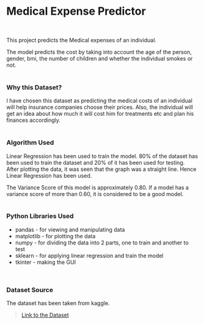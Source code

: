 # Medical Expense Predictor
<br/>

This project predicts the Medical expenses of an individual. 

The model predicts the cost by taking into account the age of the person, gender, bmi, 
the number of children and whether the individual smokes or not.
<br/>
<br/>
### Why this Dataset?
I have chosen this dataset as predicting the medical costs of an individual
will help insurance companies choose their prices. Also, the individual will get an idea about how much
it will cost him for treatments etc and plan his finances accordingly.
<br/>
<br/>
### Algorithm Used
Linear Regression has been used to train the model.
80% of the dataset has been used to train the dataset and 20% of it has been used for testing. <br /> 
After plotting the data, it was seen that the graph was a straight line. Hence Linear Regression has been used.

The Variance Score of this model is approximately 0.80. If a model has a variance score of 
more than 0.60, it is considered to be a good model.
<br/>
<br/>
### Python Libraries Used
* pandas - for viewing and manipulating data
* matplotlib - for plotting the data
* numpy - for dividing the data into 2 parts, one to train and another to test
* sklearn - for applying linear regression and train the model
* tkinter - making the GUI
<br/>

### Dataset Source
The dataset has been taken from kaggle. 
>[Link to the Dataset](https://www.kaggle.com/mirichoi0218/insurance)
